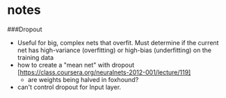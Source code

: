 notes
===============

###Dropout
* Useful for big, complex nets that overfit.  Must determine if the current net has high-variance (overfitting) or high-bias (underfitting) on the training data
* how to create a "mean net" with dropout [https://class.coursera.org/neuralnets-2012-001/lecture/119]
	* are weights being halved in foxhound?
* can't control dropout for Input layer.


